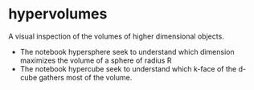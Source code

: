 # hypervolumes
A visual inspection of the volumes of higher dimensional objects.

* The notebook hypersphere seek to understand which dimension maximizes the volume of a sphere of radius R
* The notebook hypercube seek to understand which k-face of the d-cube gathers most of the volume.
